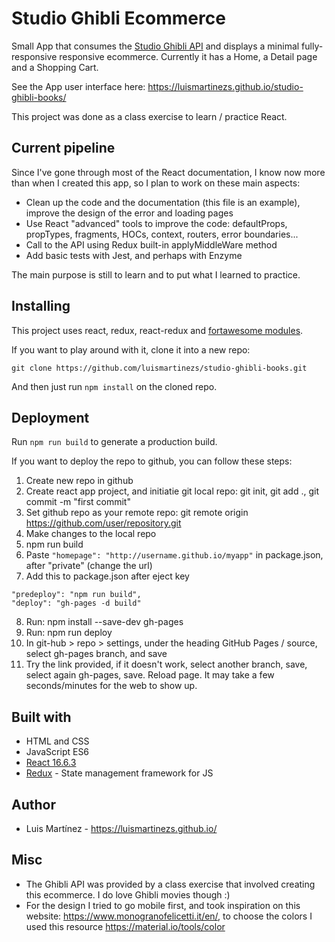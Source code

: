 # Studio Ghibli Ecommerce

Small App that consumes the [Studio Ghibli API](https://ghibliapi.herokuapp.com/) and displays a minimal fully-responsive responsive ecommerce. Currently it has a Home, a Detail page and a Shopping Cart.

See the App user interface here: https://luismartinezs.github.io/studio-ghibli-books/

This project was done as a class exercise to learn / practice React.

## Current pipeline

Since I've gone through most of the React documentation, I know now more than when I created this app, so I plan to work on these main aspects:

- Clean up the code and the documentation (this file is an example), improve the design of the error and loading pages
- Use React "advanced" tools to improve the code: defaultProps, propTypes, fragments, HOCs, context, routers, error boundaries...
- Call to the API using Redux built-in applyMiddleWare method
- Add basic tests with Jest, and perhaps with Enzyme

The main purpose is still to learn and to put what I learned to practice.

## Installing

This project uses react, redux, react-redux and [fortawesome modules](https://fontawesome.com/how-to-use/on-the-web/using-with/react).

If you want to play around with it, clone it into a new repo:

```
git clone https://github.com/luismartinezs/studio-ghibli-books.git
```

And then just run `npm install` on the cloned repo.

## Deployment

Run `npm run build` to generate a production build.

If you want to deploy the repo to github, you can follow these steps:

1. Create new repo in github
2. Create react app project, and initiatie git local repo: git init, git add ., git commit -m "first commit"
3. Set github repo as your remote repo: git remote origin https://github.com/user/repository.git
4. Make changes to the local repo
5. npm run build
6. Paste `"homepage": "http://username.github.io/myapp"` in package.json, after "private" (change the url)
7. Add this to package.json after eject key
```
"predeploy": "npm run build",
"deploy": "gh-pages -d build"
```
8. Run: npm install --save-dev gh-pages
9. Run: npm run deploy
10. In git-hub > repo > settings, under the heading GitHub Pages / source, select gh-pages branch, and save
11. Try the link provided, if it doesn't work, select another branch, save, select again gh-pages, save. Reload page. It may take a few seconds/minutes for the web to show up.

## Built with

- HTML and CSS
- JavaScript ES6
- [React 16.6.3](https://reactjs.org/)
- [Redux](https://redux.js.org/) - State management framework for JS

## Author

- Luis Martínez - https://luismartinezs.github.io/

## Misc

- The Ghibli API was provided by a class exercise that involved creating this ecommerce. I do love Ghibli movies though :)
- For the design I tried to go mobile first, and took inspiration on this website: https://www.monogranofelicetti.it/en/, to choose the colors I used this resource https://material.io/tools/color